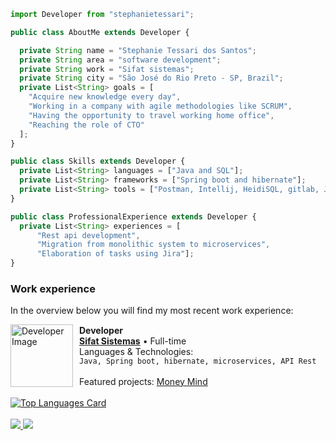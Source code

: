 ```js
import Developer from "stephanietessari";

public class AboutMe extends Developer {

  private String name = "Stephanie Tessari dos Santos";
  private String area = "software development";
  private String work = "Sifat sistemas";
  private String city = "São José do Rio Preto - SP, Brazil";
  private List<String> goals = [
    "Acquire new knowledge every day", 
    "Working in a company with agile methodologies like SCRUM",
    "Having the opportunity to travel working home office",
    "Reaching the role of CTO"
  ];
}

public class Skills extends Developer {
  private List<String> languages = ["Java and SQL"];
  private List<String> frameworks = ["Spring boot and hibernate"];
  private List<String> tools = ["Postman, Intellij, HeidiSQL, gitlab, Jira"];
}

public class ProfessionalExperience extends Developer {
  private List<String> experiences = [
      "Rest api development",
      "Migration from monolithic system to microservices",
      "Elaboration of tasks using Jira"];
}
```

### Work experience

In the overview below you will find my most recent work experience:

<div style="display: flex; align-items: center; gap: 10px;">
    <img src="https://media.licdn.com/dms/image/C4D0BAQGitHLxM1FJ6w/company-logo_200_200/0/1676561627584?e=1699488000&v=beta&t=0B6TzrSFq0H3F7cJE1KWf_ueyKoFBg2vk2zKxC8ZkHY" alt="Developer Image" width="100" height="100" />
    <div>
        <strong>Developer</strong><br>
        <a href="https://sifat.com.br/" target="_blank"><strong>Sifat Sistemas</strong></a> • Full-time<br>
        Languages ​​& Technologies:<br>  <code>Java, Spring boot, hibernate, microservices, API Rest</code>
        <br><br> 
        Featured projects: <a href="https://github.com/SteTessari/money-mind" target="_blank">Money Mind</a>
    </div> 
</div>

<br> 
<a href="https://github.com/anuraghazra/github-readme-stats">
  <img src="https://github-readme-stats.vercel.app/api/top-langs/?username=SteTessari&hide=html&layout=compact&theme=default" alt="Top Languages Card">
</a>
<br> 
<br> 

  <a href="https://www.linkedin.com/in/stephanie-tessare-86ba30192/" alt="LinkedIn">
    <img src="https://img.shields.io/badge/-Linkedin-0e76a8?style=flat-square&logo=Linkedin&logoColor=white" />
  </a>

  <a href="https://api.whatsapp.com/send?phone=5511976612807" alt="WhatsApp">
    <img src="https://img.shields.io/badge/-WhatsApp-25d366?style=flat-square&labelColor=25d366&logo=whatsapp&logoColor=white" />
  </a>
</p>
